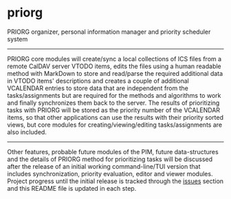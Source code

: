 # priorg
PRIORG organizer, personal information manager and priority scheduler system

---

PRIORG core modules will create/sync a local collections of ICS files from a remote CalDAV server VTODO items, edits the files using a human readable method with MarkDown to store and read/parse the required additional data in VTODO items' descriptions and creates a couple of additional VCALENDAR entries to store data that are independent from the tasks/assignments but are required for the methods and algorithms to work and finally synchronizes them back to the server. The results of prioritizing tasks with PRIORG will be stored as the priority number of the VCALENDAR items, so that other applications can use the results with their priority sorted views, but core modules for creating/viewing/editing tasks/assignments are also included.

---

Other features, probable future modules of the PIM, future data-structures and the details of PRIORG method for prioritizing tasks will be discussed after the release of an initial working command-line/TUI version that includes synchronization, priority evaluation, editor and viewer modules.
Project progress until the initial release is tracked through the [issues](https://github.com/Vazirified/priorg/issues) section and this README file is updated in each step.
